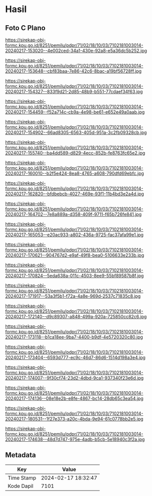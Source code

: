 # Hasil

## Foto C Plano

https://sirekap-obj-formc.kpu.go.id/8251/pemilu/pdpr/71/02/18/10/03/7102181003014-20240217-153020--4e002ced-34a1-430e-92a8-e5a36dc5b252.jpg

https://sirekap-obj-formc.kpu.go.id/8251/pemilu/pdpr/71/02/18/10/03/7102181003014-20240217-153648--cbf83baa-7e86-42c6-8bac-a19bf56728ff.jpg

https://sirekap-obj-formc.kpu.go.id/8251/pemilu/pdpr/71/02/18/10/03/7102181003014-20240217-154327--833f9d21-2d85-48b9-b551-77cdaef34f63.jpg

https://sirekap-obj-formc.kpu.go.id/8251/pemilu/pdpr/71/02/18/10/03/7102181003014-20240217-154459--f52a714c-cb9a-4e98-be61-e652e49a0aab.jpg

https://sirekap-obj-formc.kpu.go.id/8251/pemilu/pdpr/71/02/18/10/03/7102181003014-20240217-154902--66ad8305-6563-405d-951a-3c2fb09328cb.jpg

https://sirekap-obj-formc.kpu.go.id/8251/pemilu/pdpr/71/02/18/10/03/7102181003014-20240217-155740--ba4dd589-d829-4ecc-852b-fe8763fc65e2.jpg

https://sirekap-obj-formc.kpu.go.id/8251/pemilu/pdpr/71/02/18/10/03/7102181003014-20240217-160010--b2f5e424-8ea8-4765-a608-790dfd69ebfc.jpg

https://sirekap-obj-formc.kpu.go.id/8251/pemilu/pdpr/71/02/18/10/03/7102181003014-20240217-162820--bfdbebcb-4027-469e-93f1-11b4bd3e2a4d.jpg

https://sirekap-obj-formc.kpu.go.id/8251/pemilu/pdpr/71/02/18/10/03/7102181003014-20240217-164702--7e8a889a-d358-409f-9711-f65b726fe841.jpg

https://sirekap-obj-formc.kpu.go.id/8251/pemilu/pdpr/71/02/18/10/03/7102181003014-20240217-165053--e20ac933-a802-436a-9725-fac37afa99e1.jpg

https://sirekap-obj-formc.kpu.go.id/8251/pemilu/pdpr/71/02/18/10/03/7102181003014-20240217-170621--904767d2-e9af-49f8-bea0-5106633e233b.jpg

https://sirekap-obj-formc.kpu.go.id/8251/pemilu/pdpr/71/02/18/10/03/7102181003014-20240217-170824--5eda638a-011c-4503-8ee9-55bf89587b8f.jpg

https://sirekap-obj-formc.kpu.go.id/8251/pemilu/pdpr/71/02/18/10/03/7102181003014-20240217-171917--53a3f5b1-f72a-4a8e-969d-2537c71835c8.jpg

https://sirekap-obj-formc.kpu.go.id/8251/pemilu/pdpr/71/02/18/10/03/7102181003014-20240217-172140--d9c89307-a848-499a-920a-725850cc82c6.jpg

https://sirekap-obj-formc.kpu.go.id/8251/pemilu/pdpr/71/02/18/10/03/7102181003014-20240217-173118--b1ca18ee-9ba7-4400-b9df-4e5720320c80.jpg

https://sirekap-obj-formc.kpu.go.id/8251/pemilu/pdpr/71/02/18/10/03/7102181003014-20240217-173404--6593d777-ec9c-46d7-86d6-1514d198a3e4.jpg

https://sirekap-obj-formc.kpu.go.id/8251/pemilu/pdpr/71/02/18/10/03/7102181003014-20240217-174007--9f30cf74-23d2-4dbd-9ca1-937340f23e6d.jpg

https://sirekap-obj-formc.kpu.go.id/8251/pemilu/pdpr/71/02/18/10/03/7102181003014-20240217-174136--08e18e2b-e8fe-4867-bc14-28db65c3ea54.jpg

https://sirekap-obj-formc.kpu.go.id/8251/pemilu/pdpr/71/02/18/10/03/7102181003014-20240217-180531--1f27e373-a20c-4bda-9e94-61c0778bb2e5.jpg

https://sirekap-obj-formc.kpu.go.id/8251/pemilu/pdpr/71/02/18/10/03/7102181003014-20240217-174638--48d7d747-975e-4adb-b5cb-5e18940c3f2a.jpg


## Metadata

| Key        | Value               |
| ---------- | ------------------- |
| Time Stamp | 2024-02-17 18:32:47 |
| Kode Dapil | 7101                |



